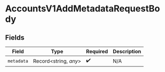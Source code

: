 # AccountsV1AddMetadataRequestBody


## Fields

| Field                 | Type                  | Required              | Description           |
| --------------------- | --------------------- | --------------------- | --------------------- |
| `metadata`            | Record<string, *any*> | :heavy_check_mark:    | N/A                   |